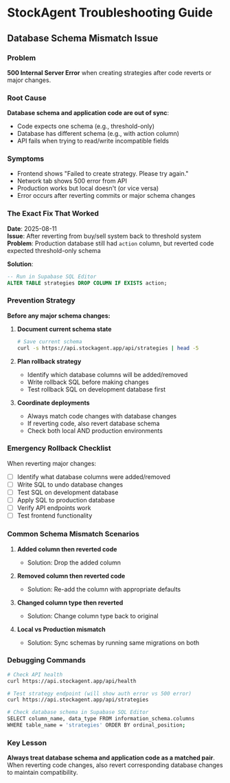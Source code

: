 # StockAgent Troubleshooting Guide

## Database Schema Mismatch Issue

### Problem
**500 Internal Server Error** when creating strategies after code reverts or major changes.

### Root Cause
**Database schema and application code are out of sync**:
- Code expects one schema (e.g., threshold-only)
- Database has different schema (e.g., with action column)
- API fails when trying to read/write incompatible fields

### Symptoms
- Frontend shows "Failed to create strategy. Please try again."
- Network tab shows 500 error from API
- Production works but local doesn't (or vice versa)
- Error occurs after reverting commits or major schema changes

### The Exact Fix That Worked
**Date**: 2025-08-11  
**Issue**: After reverting from buy/sell system back to threshold system
**Problem**: Production database still had `action` column, but reverted code expected threshold-only schema

**Solution**:
```sql
-- Run in Supabase SQL Editor
ALTER TABLE strategies DROP COLUMN IF EXISTS action;
```

### Prevention Strategy
**Before any major schema changes:**

1. **Document current schema state**
   ```bash
   # Save current schema
   curl -s https://api.stockagent.app/api/strategies | head -5
   ```

2. **Plan rollback strategy**
   - Identify which database columns will be added/removed
   - Write rollback SQL before making changes
   - Test rollback SQL on development database first

3. **Coordinate deployments**
   - Always match code changes with database changes
   - If reverting code, also revert database schema
   - Check both local AND production environments

### Emergency Rollback Checklist

When reverting major changes:

- [ ] Identify what database columns were added/removed
- [ ] Write SQL to undo database changes
- [ ] Test SQL on development database
- [ ] Apply SQL to production database
- [ ] Verify API endpoints work
- [ ] Test frontend functionality

### Common Schema Mismatch Scenarios

1. **Added column then reverted code**
   - Solution: Drop the added column

2. **Removed column then reverted code**  
   - Solution: Re-add the column with appropriate defaults

3. **Changed column type then reverted**
   - Solution: Change column type back to original

4. **Local vs Production mismatch**
   - Solution: Sync schemas by running same migrations on both

### Debugging Commands

```bash
# Check API health
curl https://api.stockagent.app/api/health

# Test strategy endpoint (will show auth error vs 500 error)
curl https://api.stockagent.app/api/strategies

# Check database schema in Supabase SQL Editor
SELECT column_name, data_type FROM information_schema.columns 
WHERE table_name = 'strategies' ORDER BY ordinal_position;
```

### Key Lesson
**Always treat database schema and application code as a matched pair**. When reverting code changes, also revert corresponding database changes to maintain compatibility.